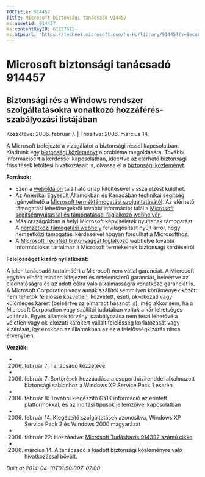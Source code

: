 ```yaml
---
TOCTitle: 914457
Title: Microsoft biztonsági tanácsadó 914457
ms:assetid: 914457
ms:contentKeyID: 61227615
ms:mtpsurl: 'https://technet.microsoft.com/hu-HU/library/914457(v=Security.10)'
---
```




Microsoft biztonsági tanácsadó 914457
=====================================

Biztonsági rés a Windows rendszer szolgáltatásokra vonatkozó hozzáférés-szabályozási listájában
-----------------------------------------------------------------------------------------------

Közzétéve: 2006. február 7. | Frissítve: 2006. március 14.

A Microsoft befejezte a vizsgálatot a biztonsági réssel kapcsolatban. Kiadtunk egy [biztonsági közleményt](http://go.microsoft.com/fwlink/?linkid=62074) a probléma megoldására. További információért a kérdéssel kapcsolatban, ideértve az elérhető biztonsági frissítések letöltési hivatkozásait is, olvassa el a [biztonsági közleményt](http://go.microsoft.com/fwlink/?linkid=62074).

**Források:**

-   Ezen a [weboldalon](https://support.microsoft.com/common/survey.aspx?scid=sw;en;1257&amp;showpage=1&amp;ws=technet&amp;sd=tech) található űrlap kitöltésével visszajelzést küldhet.
-   Az Amerikai Egyesült Államokban és Kanadában technikai segítség igényelhető a [Microsoft terméktámogatási szolgáltatásától](http://go.microsoft.com/fwlink/?linkid=21131). Az elérhető támogatási lehetőségekről további információt talál a [Microsoft segítségnyújtással és támogatással foglalkozó webhelyén](http://support.microsoft.com/).
-   Más országokban a helyi Microsoft képviseletek nyújtanak támogatást. A [nemzetközi támogatási webhely](http://go.microsoft.com/fwlink/?linkid=21155) felvilágosítást nyújt arról, hogy nemzetközi támogatási kérdéseivel hogyan fordulhat a Microsofthoz.
-   A [Microsoft TechNet biztonsággal foglalkozó](http://go.microsoft.com/fwlink/?linkid=21132) webhelye további információkat tartalmaz a Microsoft termékeinek biztonsági kérdéseiről.

**Felelősséget kizáró nyilatkozat:**

A jelen tanácsadó tartalmáért a Microsoft nem vállal garanciát. A Microsoft egyben elhárít minden kifejezett és értelemszerű garanciát, beleértve az eladhatóságra és az adott célra való alkalmasságra vonatkozó garanciát is. A Microsoft Corporation vagy annak szállítói semmilyen körülmények között nem tehetők felelőssé közvetlen, közvetett, eseti, ok-okozati vagy különleges kárért (beleértve az elmaradt hasznot is), még akkor sem, ha a Microsoft Corporation vagy szállítói tudatában voltak a kár lehetséges voltának. Egyes államok törvényi szabályozása nem teszi lehetővé a véletlen vagy ok-okozati károkért vállalt felelősség korlátozását vagy kizárását, így ezekben az államokban az ez a felelősségkizárás nincs érvényben.

**Verziók:**

-   2006. február 7: Tanácsadó közzétéve
-   2006. február 7: Sortörések hozzáadása a csoportházirenddel alkalmazott biztonsági sablonhoz a Windows XP Service Pack 1 esetén
-   2006. február 8: További kiegészítő GYIK információ az érintett platformokkal, és az indítási típusok jellemzőivel kapcsolatban
-   2006. február 14. Kiegészítő szolgáltatások azonosítva, Windows XP Service Pack 2 és Windows 2000 magyarázat
-   2006. február 22: Hozzáadva: [Microsoft Tudásbázis 914392 számú cikke](http://support.microsoft.com/kb/914392)
-   2006. március 14. A tanácsadó a kiadott biztonsági közleményre való hivatkozással bővült.

*Built at 2014-04-18T01:50:00Z-07:00*
